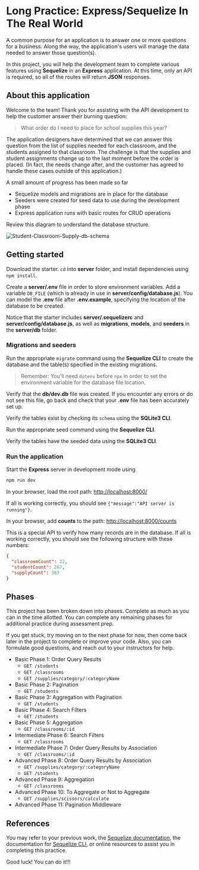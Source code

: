 # Long Practice: Express/Sequelize In The Real World

A common purpose for an application is to answer one or more questions for a
business. Along the way, the application's users will manage the data
needed to answer those question(s).

In this project, you will help the development team to complete various features
using **Sequelize** in an **Express** application. At this time, only an API
is required, so all of the routes will return **JSON** responses.

## About this application

Welcome to the team! Thank you for assisting with the API development to help
the customer answer their burning question:

> What order do I need to place for school supplies this year?

The application designers have determined that we can answer this question from
the list of supplies needed for each classroom, and the students assigned to
that classroom. The challenge is that the supplies and student assignments
change up to the last moment before the order is placed. (In fact, the needs
change after, and the customer has agreed to handle these cases outside of this
application.)

A small amount of progress has been made so far

- Sequelize models and migrations are in place for the database
- Seeders were created for seed data to use during the development phase
- Express application runs with basic routes for CRUD operations

Review this diagram to understand the database structure.

![Student-Classroom-Supply-db-schema]

## Getting started

Download the starter. `cd` into **server** folder, and install dependencies
using `npm install`.

Create a **server/.env** file in order to store environment variables. Add a
variable `DB_FILE` (which is already in use in **server/config/database.js**).
You can model the **.env** file after **.env.example**, specifying the location
of the database to be created.

Notice that the starter includes **server/.sequelizerc** and
**server/config/database.js**, as well as **migrations**, **models**, and
**seeders** in the **server/db** folder.

### Migrations and seeders

Run the appropriate `migrate` command using the **Sequelize CLI** to create the
database and the table(s) specified in the existing migrations.

> Remember: You'll need `dotenv` before `npx` in order to set the
> environment variable for the database file location.

Verify that the **db/dev.db** file was created. If you encounter any errors or
do not see this file, go back and check that your **.env** file has been
accurately set up.

Verify the tables exist by checking its `schema` using the **SQLite3 CLI**.

Run the appropriate seed command using the **Sequelize CLI**.

Verify the tables have the seeded data using the **SQLite3 CLI**.

### Run the application

Start the **Express** server in development mode using

```sh
npm run dev
```

In your browser, load the root path:
[http://localhost:8000/][localhost]

If all is working correctly, you should see
`{"message":"API server is running"}`.

In your browser, add **counts** to the path:
[http://localhost:8000/counts][localhost-counts]

This is a special API to verify how many records are in the database.
If all is working correctly, you should see the following structure with these
numbers:

```json
{
  "classroomCount": 22,
  "studentCount": 267,
  "supplyCount": 363
}
```

## Phases

This project has been broken down into phases. Complete as much as you can in
the time allotted. You can complete any remaining phases for additional practice
during assessment prep.

If you get stuck, try moving on to the next phase for now, then come back later
in the project to complete or improve your code. Also, you can formulate good
questions, and reach out to your instructors for help.

- Basic Phase 1: Order Query Results
  - `GET /students`
  - `GET /classrooms`
  - `GET /supplies/category/:categoryName`
- Basic Phase 2: Pagination
  - `GET /students`
- Basic Phase 3: Aggregation with Pagination
  - `GET /students`
- Basic Phase 4: Search Filters
  - `GET /students`
- Basic Phase 5: Aggregation
  - `GET /classrooms/:id`
- Intermediate Phase 6: Search Filters
  - `GET /classrooms`
- Intermediate Phase 7: Order Query Results by Association
  - `GET /classrooms/:id`
- Advanced Phase 8: Order Query Results by Association
  - `GET /supplies/category/:categoryName`
  - `GET /students`
- Advanced Phase 9: Aggregation
  - `GET /classrooms`
- Advanced Phase 10: To Aggregate or Not to Aggregate
  - `GET /supplies/scissors/calculate`
- Advanced Phase 11: Pagination Middleware

## References

You may refer to your previous work, the [Sequelize documentation][docs], the
documentation for [Sequelize CLI][cli-docs], or online resources to assist you
in completing this practice.

Good luck! You can do it!!!

[Student-Classroom-Supply-db-schema]: https://appacademy-open-assets.s3.us-west-1.amazonaws.com/Modular-Curriculum/content/week-11/practices/Student-Classroom-Supply-db-schema.png
[Student-Classroom-Supply-db-diagram-info]: https://appacademy-open-assets.s3.us-west-1.amazonaws.com/Modular-Curriculum/content/week-11/practices/Student-Classroom-Supply-db-diagram-info.txt
[localhost]: http://localhost:8000/
[localhost-counts]: http://localhost:8000/counts
[docs]: https://sequelize.org/master/manual/getting-started.html#new-databases-versus-existing-databases
[cli-docs]: https://github.com/sequelize/cli
